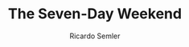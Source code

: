 ---
title: "The Seven-Day Weekend"
subtitle: ""
description: ""
layout: book
author: Ricardo Semler
started: 2015-04-24
read: 2015-09-06
status: read
rating: 4
color: 
cover: 
pages: 276
progress: 0
link: 
---